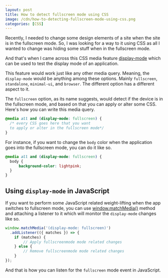 ```yaml
---
layout: post
title: How to detect fullscreen mode using CSS
image: /cdn/how-to-detecting-fullscreen-mode-using-css.png
categories: [CSS]
---
```


Recently, I needed to change some design elements of a site when the site is in the fullscreen mode. So, I was looking for a way to it using CSS as all I wanted to change was hiding some stuff when in the fullscreen mode.

And that's when I came across this CSS media feature [display-mode](https://developer.mozilla.org/en-US/docs/Web/CSS/@media/display-mode) which can be used to test the display mode of an application.

This feature would work just like any other media query. Meaning, the `display-mode` would be anything among these options. Mainly `fullscreen`, `standalone`, `minimal-ui`, and `browser`. The different option has a different aspect to it.

The `fullscreen` option, as its name suggests, would detect if the device is in the fullscreen mode, and based on that you can apply or alter some CSS. Here's how you can write this media query.

```css
@media all and (display-mode: fullscreen) {
  /* every CSS goes here that you want 
  to apply or alter in the fullscreen mode*/
}
```

For instance, if you want to change the `body` color when the application goes into the fullscreen mode, you can do it like so.

```css
@media all and (display-mode: fullscreen) {
  body {
      background-color: lightpink;
  }
}
```

## Using `display-mode` in JavaScript

If you want to perform some JavaScript related weight-lifting when the app switches to fullscreen mode, you can use [window.matchMedia()](https://developer.mozilla.org/en-US/docs/Web/API/Window/matchMedia) method and attaching a listener to it which will monitor the `display-mode` changes like so.


```js
window.matchMedia('(display-mode: fullscreen)')
  .addListener(({ matches }) => {
    if (matches) {
        // Apply fullscreenmode mode related changes
    } else {
        // Remove fullscreenmode mode related changes
    }
});
```

And that is how you can listen for the `fullscreen` mode event in JavaScript.